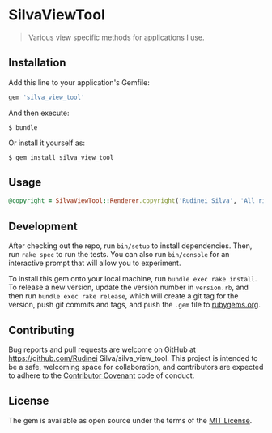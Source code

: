 # SilvaViewTool

> Various view specific methods for applications I use.

## Installation

Add this line to your application's Gemfile:

```ruby
gem 'silva_view_tool'
```

And then execute:

    $ bundle

Or install it yourself as:

    $ gem install silva_view_tool

## Usage
```ruby
@copyright = SilvaViewTool::Renderer.copyright('Rudinei Silva', 'All rights reserved')
```
## Development

After checking out the repo, run `bin/setup` to install dependencies. Then, run `rake spec` to run the tests. You can also run `bin/console` for an interactive prompt that will allow you to experiment.

To install this gem onto your local machine, run `bundle exec rake install`. To release a new version, update the version number in `version.rb`, and then run `bundle exec rake release`, which will create a git tag for the version, push git commits and tags, and push the `.gem` file to [rubygems.org](https://rubygems.org).

## Contributing

Bug reports and pull requests are welcome on GitHub at https://github.com/Rudinei Silva/silva_view_tool. This project is intended to be a safe, welcoming space for collaboration, and contributors are expected to adhere to the [Contributor Covenant](http://contributor-covenant.org) code of conduct.


## License

The gem is available as open source under the terms of the [MIT License](http://opensource.org/licenses/MIT).

